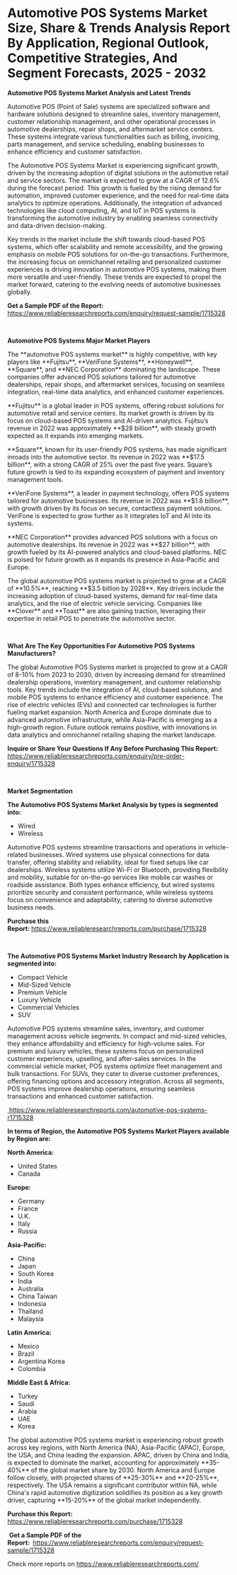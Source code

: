 <p><h1>Automotive POS Systems Market Size, Share & Trends Analysis Report By Application, Regional Outlook, Competitive Strategies, And Segment Forecasts, 2025 - 2032</h1></p><p><strong>Automotive POS Systems Market Analysis and Latest Trends</strong></p>
<p><p>Automotive POS (Point of Sale) systems are specialized software and hardware solutions designed to streamline sales, inventory management, customer relationship management, and other operational processes in automotive dealerships, repair shops, and aftermarket service centers. These systems integrate various functionalities such as billing, invoicing, parts management, and service scheduling, enabling businesses to enhance efficiency and customer satisfaction.</p><p>The Automotive POS Systems Market is experiencing significant growth, driven by the increasing adoption of digital solutions in the automotive retail and service sectors. The market is expected to grow at a CAGR of 12.6% during the forecast period. This growth is fueled by the rising demand for automation, improved customer experience, and the need for real-time data analytics to optimize operations. Additionally, the integration of advanced technologies like cloud computing, AI, and IoT in POS systems is transforming the automotive industry by enabling seamless connectivity and data-driven decision-making.</p><p>Key trends in the market include the shift towards cloud-based POS systems, which offer scalability and remote accessibility, and the growing emphasis on mobile POS solutions for on-the-go transactions. Furthermore, the increasing focus on omnichannel retailing and personalized customer experiences is driving innovation in automotive POS systems, making them more versatile and user-friendly. These trends are expected to propel the market forward, catering to the evolving needs of automotive businesses globally.</p></p>
<p><strong>Get a Sample PDF of the Report:&nbsp;</strong> <a href="https://www.reliableresearchreports.com/enquiry/request-sample/1715328?utm_campaign=2030&utm_medium=2&utm_source=Github&utm_content=ia&utm_term=23012025&utm_id=automotive-pos-systems">https://www.reliableresearchreports.com/enquiry/request-sample/1715328</a></p>
<p>&nbsp;</p>
<p><strong>Automotive POS Systems Major Market Players</strong></p>
<p><p>The **automotive POS systems market** is highly competitive, with key players like **Fujitsu**, **VeriFone Systems**, **Honeywell**, **Square**, and **NEC Corporation** dominating the landscape. These companies offer advanced POS solutions tailored for automotive dealerships, repair shops, and aftermarket services, focusing on seamless integration, real-time data analytics, and enhanced customer experiences.</p><p>**Fujitsu** is a global leader in POS systems, offering robust solutions for automotive retail and service centers. Its market growth is driven by its focus on cloud-based POS systems and AI-driven analytics. Fujitsu’s revenue in 2022 was approximately **$28 billion**, with steady growth expected as it expands into emerging markets.</p><p>**Square**, known for its user-friendly POS systems, has made significant inroads into the automotive sector. Its revenue in 2022 was **$17.5 billion**, with a strong CAGR of 25% over the past five years. Square’s future growth is tied to its expanding ecosystem of payment and inventory management tools.</p><p>**VeriFone Systems**, a leader in payment technology, offers POS systems tailored for automotive businesses. Its revenue in 2022 was **$1.8 billion**, with growth driven by its focus on secure, contactless payment solutions. VeriFone is expected to grow further as it integrates IoT and AI into its systems.</p><p>**NEC Corporation** provides advanced POS solutions with a focus on automotive dealerships. Its revenue in 2022 was **$27 billion**, with growth fueled by its AI-powered analytics and cloud-based platforms. NEC is poised for future growth as it expands its presence in Asia-Pacific and Europe.</p><p>The global automotive POS systems market is projected to grow at a CAGR of **10.5%**, reaching **$3.5 billion by 2028**. Key drivers include the increasing adoption of cloud-based systems, demand for real-time data analytics, and the rise of electric vehicle servicing. Companies like **Clover** and **Toast** are also gaining traction, leveraging their expertise in retail POS to penetrate the automotive sector.</p></p>
<p>&nbsp;</p>
<p><strong>What Are The Key Opportunities For Automotive POS Systems Manufacturers?</strong></p>
<p><p>The global Automotive POS Systems market is projected to grow at a CAGR of 8-10% from 2023 to 2030, driven by increasing demand for streamlined dealership operations, inventory management, and customer relationship tools. Key trends include the integration of AI, cloud-based solutions, and mobile POS systems to enhance efficiency and customer experience. The rise of electric vehicles (EVs) and connected car technologies is further fueling market expansion. North America and Europe dominate due to advanced automotive infrastructure, while Asia-Pacific is emerging as a high-growth region. Future outlook remains positive, with innovations in data analytics and omnichannel retailing shaping the market landscape.</p></p>
<p><strong>Inquire or Share Your Questions If Any Before Purchasing This Report:</strong> <a href="https://www.reliableresearchreports.com/enquiry/pre-order-enquiry/1715328?utm_campaign=2030&utm_medium=2&utm_source=Github&utm_content=ia&utm_term=23012025&utm_id=automotive-pos-systems">https://www.reliableresearchreports.com/enquiry/pre-order-enquiry/1715328</a></p>
<p>&nbsp;</p>
<p><strong>Market Segmentation</strong></p>
<p><strong>The Automotive POS Systems Market Analysis by types is segmented into:</strong></p>
<p><ul><li>Wired</li><li>Wireless</li></ul></p>
<p><p>Automotive POS systems streamline transactions and operations in vehicle-related businesses. Wired systems use physical connections for data transfer, offering stability and reliability, ideal for fixed setups like car dealerships. Wireless systems utilize Wi-Fi or Bluetooth, providing flexibility and mobility, suitable for on-the-go services like mobile car washes or roadside assistance. Both types enhance efficiency, but wired systems prioritize security and consistent performance, while wireless systems focus on convenience and adaptability, catering to diverse automotive business needs.</p></p>
<p><strong>Purchase this Report:&nbsp;</strong><a href="https://www.reliableresearchreports.com/purchase/1715328?utm_campaign=2030&utm_medium=2&utm_source=Github&utm_content=ia&utm_term=23012025&utm_id=automotive-pos-systems">https://www.reliableresearchreports.com/purchase/1715328</a></p>
<p>&nbsp;</p>
<p><strong>The Automotive POS Systems Market Industry Research by Application is segmented into:</strong></p>
<p><ul><li>Compact Vehicle</li><li>Mid-Sized Vehicle</li><li>Premium Vehicle</li><li>Luxury Vehicle</li><li>Commercial Vehicles</li><li>SUV</li></ul></p>
<p><p>Automotive POS systems streamline sales, inventory, and customer management across vehicle segments. In compact and mid-sized vehicles, they enhance affordability and efficiency for high-volume sales. For premium and luxury vehicles, these systems focus on personalized customer experiences, upselling, and after-sales services. In the commercial vehicle market, POS systems optimize fleet management and bulk transactions. For SUVs, they cater to diverse customer preferences, offering financing options and accessory integration. Across all segments, POS systems improve dealership operations, ensuring seamless transactions and enhanced customer satisfaction.</p></p>
<p><a href="https://www.reliableresearchreports.com/automotive-pos-systems-r1715328?utm_campaign=2030&utm_medium=2&utm_source=Github&utm_content=ia&utm_term=23012025&utm_id=automotive-pos-systems">&nbsp;https://www.reliableresearchreports.com/automotive-pos-systems-r1715328</a></p>
<p><strong>In terms of Region, the Automotive POS Systems Market Players available by Region are:</strong></p>
<p>
    <p> <strong> North America: </strong>
        <ul>
            <li>United States</li>
            <li>Canada</li>
        </ul>
        </p> 
    <p> <strong> Europe: </strong>
        <ul>
            <li>Germany</li>
            <li>France</li>
            <li>U.K.</li>
            <li>Italy</li>
            <li>Russia</li>
        </ul>
        </p> 
    <p> <strong> Asia-Pacific: </strong>
        <ul>
            <li>China</li>
            <li>Japan</li>
            <li>South Korea</li>
            <li>India</li>
            <li>Australia</li>
            <li>China Taiwan</li>
            <li>Indonesia</li>
            <li>Thailand</li>
            <li>Malaysia</li>
        </ul>
        </p> 
    <p> <strong> Latin America: </strong>
        <ul>
            <li>Mexico</li>
            <li>Brazil</li>
            <li>Argentina Korea</li>
            <li>Colombia</li>
        </ul>
        </p> 
    <p> <strong> Middle East & Africa: </strong>
        <ul>
            <li>Turkey</li>
            <li>Saudi</li>
            <li>Arabia</li>
            <li>UAE</li>
            <li>Korea</li>
        </ul>
    </p>
    </p>
<p><p>The global automotive POS systems market is experiencing robust growth across key regions, with North America (NA), Asia-Pacific (APAC), Europe, the USA, and China leading the expansion. APAC, driven by China and India, is expected to dominate the market, accounting for approximately **35-40%** of the global market share by 2030. North America and Europe follow closely, with projected shares of **25-30%** and **20-25%**, respectively. The USA remains a significant contributor within NA, while China's rapid automotive digitization solidifies its position as a key growth driver, capturing **15-20%** of the global market independently.</p></p>
<p><strong>Purchase this Report: </strong><a href="https://www.reliableresearchreports.com/purchase/1715328?utm_campaign=2030&utm_medium=2&utm_source=Github&utm_content=ia&utm_term=23012025&utm_id=automotive-pos-systems">https://www.reliableresearchreports.com/purchase/1715328</a></p>
<p>&nbsp;<strong>Get a Sample PDF of the Report:&nbsp;&nbsp;</strong><a href="https://www.reliableresearchreports.com/enquiry/request-sample/1715328?utm_campaign=2030&utm_medium=2&utm_source=Github&utm_content=ia&utm_term=23012025&utm_id=automotive-pos-systems">https://www.reliableresearchreports.com/enquiry/request-sample/1715328</a></p>
<p><strong></strong></p>
<p>Check more reports on <a href="https://www.reliableresearchreports.com/?utm_campaign=2030&utm_medium=2&utm_source=Github&utm_content=ia&utm_term=23012025&utm_id=automotive-pos-systems">https://www.reliableresearchreports.com/</a></p>